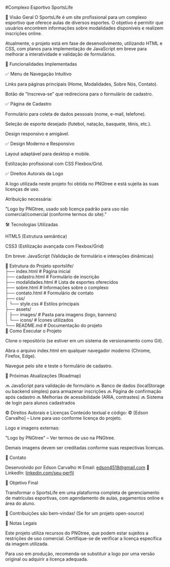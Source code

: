 #Complexo Esportivo SportsLife

📌 Visão Geral
O SportsLife é um site profissional para um complexo esportivo que oferece aulas de diversos esportes. O objetivo é permitir que usuários encontrem informações sobre modalidades disponíveis e realizem inscrições online.

Atualmente, o projeto está em fase de desenvolvimento, utilizando HTML e CSS, com planos para implementação de JavaScript em breve para melhorar a interatividade e validação de formulários.

🚀 Funcionalidades Implementadas

✅ Menu de Navegação Intuitivo

Links para páginas principais (Home, Modalidades, Sobre Nós, Contato).

Botão de "Inscreva-se" que redireciona para o formulário de cadastro.

✅ Página de Cadastro

Formulário para coleta de dados pessoais (nome, e-mail, telefone).

Seleção de esporte desejado (futebol, natação, basquete, tênis, etc.).

Design responsivo e amigável.

✅ Design Moderno e Responsivo

Layout adaptável para desktop e mobile.

Estilização profissional com CSS Flexbox/Grid.

✅ Direitos Autorais da Logo

A logo utilizada neste projeto foi obtida no PNGtree e está sujeita às suas licenças de uso.

Atribuição necessária:

"Logo by PNGtree, usado sob licença padrão para uso não comercial/comercial (conforme termos do site)."

🛠 Tecnologias Utilizadas

HTML5 (Estrutura semântica)

CSS3 (Estilização avançada com Flexbox/Grid)

Em breve: JavaScript (Validação de formulário e interações dinâmicas)

📂 Estrutura do Projeto
sportslife/  
├── index.html          # Página inicial  
├── cadastro.html       # Formulário de inscrição  
├── modalidades.html    # Lista de esportes oferecidos  
├── sobre.html          # Informações sobre o complexo  
├── contato.html        # Formulário de contato  
├── css/  
│   └── style.css       # Estilos principais  
├── assets/  
│   ├── images/         # Pasta para imagens (logo, banners)  
│   └── icons/          # Ícones utilizados  
└── README.md           # Documentação do projeto  
🔧 Como Executar o Projeto

Clone o repositório (se estiver em um sistema de versionamento como Git).

Abra o arquivo index.html em qualquer navegador moderno (Chrome, Firefox, Edge).

Navegue pelo site e teste o formulário de cadastro.

📅 Próximas Atualizações (Roadmap)

🔜 JavaScript para validação de formulário
🔜 Banco de dados (localStorage ou backend simples) para armazenar inscrições
🔜 Página de confirmação após cadastro
🔜 Melhorias de acessibilidade (ARIA, contrastes)
🔜 Sistema de login para alunos cadastrados

© Direitos Autorais e Licenças
Conteúdo textual e código: © [Edson Carvalho] – Livre para uso conforme licença do projeto.

Logo e imagens externas:

"Logo by PNGtree" – Ver termos de uso na PNGtree.

Demais imagens devem ser creditadas conforme suas respectivas licenças.

📩 Contato

Desenvolvido por Edson Carvalho
✉ Email: edson4518@gmail.com
🔗 LinkedIn: [linkedin.com/seu-perfil](https://www.linkedin.com/in/edson-carvalho-213b051b1/)

🎯 Objetivo Final

Transformar o SportsLife em uma plataforma completa de gerenciamento de matrículas esportivas, com agendamento de aulas, pagamentos online e área do aluno.

🌟 Contribuições são bem-vindas! (Se for um projeto open-source)

📌 Notas Legais

Este projeto utiliza recursos do PNGtree, que podem estar sujeitos a restrições de uso comercial. Certifique-se de verificar a licença específica da imagem utilizada.

Para uso em produção, recomenda-se substituir a logo por uma versão original ou adquirir a licença adequada.
